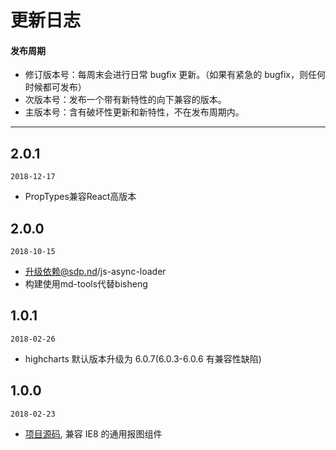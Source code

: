 # 更新日志

#### 发布周期

* 修订版本号：每周末会进行日常 bugfix 更新。（如果有紧急的 bugfix，则任何时候都可发布）
* 次版本号：发布一个带有新特性的向下兼容的版本。
* 主版本号：含有破坏性更新和新特性，不在发布周期内。

---

## 2.0.1

`2018-12-17`

* PropTypes兼容React高版本

## 2.0.0

`2018-10-15`

* 升级依赖@sdp.nd/js-async-loader
* 构建使用md-tools代替bisheng

## 1.0.1

`2018-02-26`

* highcharts 默认版本升级为 6.0.7(6.0.3-6.0.6 有兼容性缺陷)

## 1.0.0

`2018-02-23`

* [项目源码](http://git.sdp.nd/component-h5/nd-charts), 兼容 IE8 的通用报图组件
